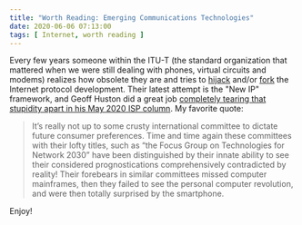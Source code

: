 ```yaml
---
title: "Worth Reading: Emerging Communications Technologies"
date: 2020-06-06 07:13:00
tags: [ Internet, worth reading ]
---
```

Every few years someone within the ITU-T (the standard organization that mattered when we were still dealing with phones, virtual circuits and modems) realizes how obsolete they are and tries to [hijack](https://blog.ipspace.net/2010/09/ipv6-experts-strike-again.html) and/or [fork](https://blog.ipspace.net/2010/11/what-is-mpls-tp-and-is-it-relevant.html) the Internet protocol development. Their latest attempt is the "New IP" framework, and Geoff Huston did a great job [completely tearing that stupidity apart in his May 2020 ISP column](https://www.potaroo.net/ispcol/2020-05/futuretech.html). My favorite quote:

> It’s really not up to some crusty international committee to dictate future consumer preferences. Time and time again these committees with their lofty titles, such as “the Focus Group on Technologies for Network 2030” have been distinguished by their innate ability to see their considered prognostications comprehensively contradicted by reality! Their forebears in similar committees missed computer mainframes, then they failed to see the personal computer revolution, and were then totally surprised by the smartphone.

Enjoy!